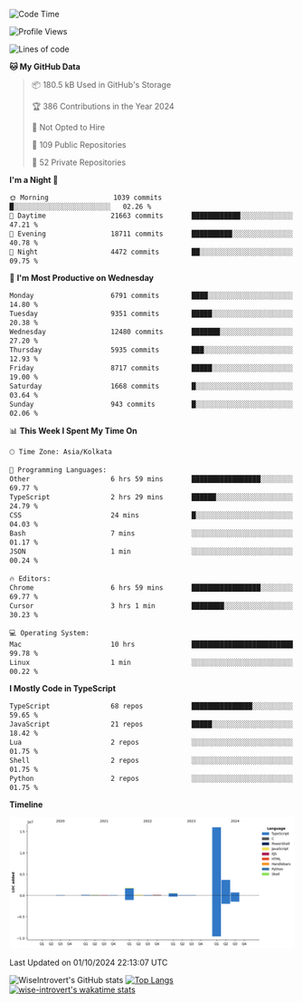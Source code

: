 <!--START_SECTION:waka-->
![Code Time](http://img.shields.io/badge/Code%20Time-1%2C643%20hrs%2029%20mins-blue)

![Profile Views](http://img.shields.io/badge/Profile%20Views-3-blue)

![Lines of code](https://img.shields.io/badge/From%20Hello%20World%20I%27ve%20Written-23.2%20million%20lines%20of%20code-blue)

**🐱 My GitHub Data** 

> 📦 180.5 kB Used in GitHub's Storage 
 > 
> 🏆 386 Contributions in the Year 2024
 > 
> 🚫 Not Opted to Hire
 > 
> 📜 109 Public Repositories 
 > 
> 🔑 52 Private Repositories 
 > 
**I'm a Night 🦉** 

```text
🌞 Morning                1039 commits        █░░░░░░░░░░░░░░░░░░░░░░░░   02.26 % 
🌆 Daytime                21663 commits       ████████████░░░░░░░░░░░░░   47.21 % 
🌃 Evening                18711 commits       ██████████░░░░░░░░░░░░░░░   40.78 % 
🌙 Night                  4472 commits        ██░░░░░░░░░░░░░░░░░░░░░░░   09.75 % 
```
📅 **I'm Most Productive on Wednesday** 

```text
Monday                   6791 commits        ████░░░░░░░░░░░░░░░░░░░░░   14.80 % 
Tuesday                  9351 commits        █████░░░░░░░░░░░░░░░░░░░░   20.38 % 
Wednesday                12480 commits       ███████░░░░░░░░░░░░░░░░░░   27.20 % 
Thursday                 5935 commits        ███░░░░░░░░░░░░░░░░░░░░░░   12.93 % 
Friday                   8717 commits        █████░░░░░░░░░░░░░░░░░░░░   19.00 % 
Saturday                 1668 commits        █░░░░░░░░░░░░░░░░░░░░░░░░   03.64 % 
Sunday                   943 commits         █░░░░░░░░░░░░░░░░░░░░░░░░   02.06 % 
```


📊 **This Week I Spent My Time On** 

```text
🕑︎ Time Zone: Asia/Kolkata

💬 Programming Languages: 
Other                    6 hrs 59 mins       █████████████████░░░░░░░░   69.77 % 
TypeScript               2 hrs 29 mins       ██████░░░░░░░░░░░░░░░░░░░   24.79 % 
CSS                      24 mins             █░░░░░░░░░░░░░░░░░░░░░░░░   04.03 % 
Bash                     7 mins              ░░░░░░░░░░░░░░░░░░░░░░░░░   01.17 % 
JSON                     1 min               ░░░░░░░░░░░░░░░░░░░░░░░░░   00.24 % 

🔥 Editors: 
Chrome                   6 hrs 59 mins       █████████████████░░░░░░░░   69.77 % 
Cursor                   3 hrs 1 min         ████████░░░░░░░░░░░░░░░░░   30.23 % 

💻 Operating System: 
Mac                      10 hrs              █████████████████████████   99.78 % 
Linux                    1 min               ░░░░░░░░░░░░░░░░░░░░░░░░░   00.22 % 
```

**I Mostly Code in TypeScript** 

```text
TypeScript               68 repos            ███████████████░░░░░░░░░░   59.65 % 
JavaScript               21 repos            █████░░░░░░░░░░░░░░░░░░░░   18.42 % 
Lua                      2 repos             ░░░░░░░░░░░░░░░░░░░░░░░░░   01.75 % 
Shell                    2 repos             ░░░░░░░░░░░░░░░░░░░░░░░░░   01.75 % 
Python                   2 repos             ░░░░░░░░░░░░░░░░░░░░░░░░░   01.75 % 
```



**Timeline**

![Lines of Code chart](https://raw.githubusercontent.com/wise-introvert/wise-introvert/master/assets/bar_graph.png)


 Last Updated on 01/10/2024 22:13:07 UTC
<!--END_SECTION:waka-->

![WiseIntrovert's GitHub stats](https://github-readme-stats.vercel.app/api?username=wise-introvert&count_private=true&show_icons=true)
[![Top Langs](https://github-readme-stats.vercel.app/api/top-langs/?username=wise-introvert&langs_count=10)](https://github.com/anuraghazra/github-readme-stats)
[![wise-introvert's wakatime stats](https://github-readme-stats.vercel.app/api/wakatime?username=wiseintrovert)](https://github.com/anuraghazra/github-readme-stats)
